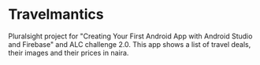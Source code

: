 # Travelmantics
Pluralsight project for "Creating Your First Android App with Android Studio and Firebase" and ALC challenge 2.0. This app shows a list of
travel deals, their images and their prices in naira.
